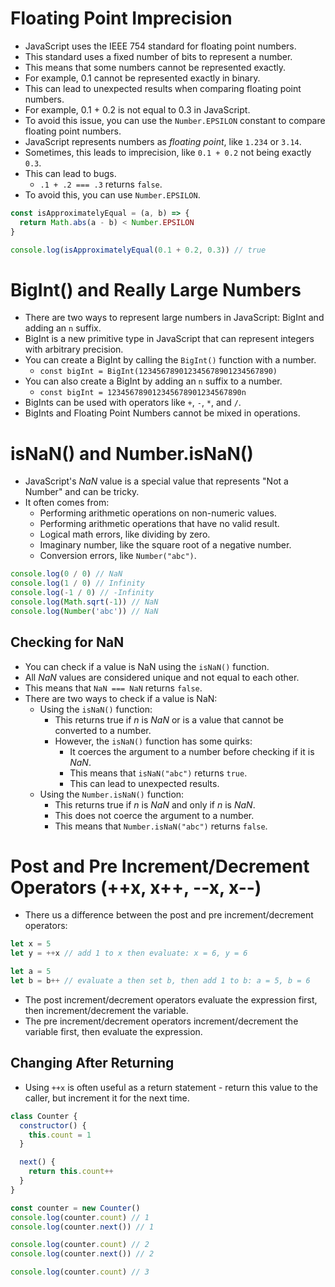 # Floating Point Imprecision

- JavaScript uses the IEEE 754 standard for floating point numbers.
- This standard uses a fixed number of bits to represent a number.
- This means that some numbers cannot be represented exactly.
- For example, 0.1 cannot be represented exactly in binary.
- This can lead to unexpected results when comparing floating point numbers.
- For example, 0.1 + 0.2 is not equal to 0.3 in JavaScript.
- To avoid this issue, you can use the `Number.EPSILON` constant to compare floating point numbers.
- JavaScript represents numbers as _floating point_, like `1.234` or `3.14`.
- Sometimes, this leads to imprecision, like `0.1 + 0.2` not being exactly `0.3`.
- This can lead to bugs.
  - `.1 + .2 === .3` returns `false`.
- To avoid this, you can use `Number.EPSILON`.

```js
const isApproximatelyEqual = (a, b) => {
  return Math.abs(a - b) < Number.EPSILON
}

console.log(isApproximatelyEqual(0.1 + 0.2, 0.3)) // true
```

# BigInt() and Really Large Numbers

- There are two ways to represent large numbers in JavaScript: BigInt and adding an `n` suffix.
- BigInt is a new primitive type in JavaScript that can represent integers with arbitrary precision.
- You can create a BigInt by calling the `BigInt()` function with a number.
  - `const bigInt = BigInt(123456789012345678901234567890)`
- You can also create a BigInt by adding an `n` suffix to a number.
  - `const bigInt = 123456789012345678901234567890n`
- BigInts can be used with operators like `+`, `-`, `*`, and `/`.
- BigInts and Floating Point Numbers cannot be mixed in operations.

# isNaN() and Number.isNaN()

- JavaScript's _NaN_ value is a special value that represents "Not a Number" and can be tricky.
- It often comes from:
  - Performing arithmetic operations on non-numeric values.
  - Performing arithmetic operations that have no valid result.
  - Logical math errors, like dividing by zero.
  - Imaginary number, like the square root of a negative number.
  - Conversion errors, like `Number("abc")`.

```js
console.log(0 / 0) // NaN
console.log(1 / 0) // Infinity
console.log(-1 / 0) // -Infinity
console.log(Math.sqrt(-1)) // NaN
console.log(Number('abc')) // NaN
```

## Checking for NaN

- You can check if a value is NaN using the `isNaN()` function.
- All _NaN_ values are considered unique and not equal to each other.
- This means that `NaN === NaN` returns `false`.
- There are two ways to check if a value is NaN:
  - Using the `isNaN()` function:
    - This returns true if _n_ is _NaN_ or is a value that cannot be converted to a number.
    - However, the `isNaN()` function has some quirks:
      - It coerces the argument to a number before checking if it is _NaN_.
      - This means that `isNaN("abc")` returns `true`.
      - This can lead to unexpected results.
  - Using the `Number.isNaN()` function:
    - This returns true if _n_ is _NaN_ and only if _n_ is _NaN_.
    - This does not coerce the argument to a number.
    - This means that `Number.isNaN("abc")` returns `false`.

# Post and Pre Increment/Decrement Operators (++x, x++, --x, x--)

- There us a difference between the post and pre increment/decrement operators:

```js
let x = 5
let y = ++x // add 1 to x then evaluate: x = 6, y = 6

let a = 5
let b = b++ // evaluate a then set b, then add 1 to b: a = 5, b = 6
```

- The post increment/decrement operators evaluate the expression first, then increment/decrement the variable.
- The pre increment/decrement operators increment/decrement the variable first, then evaluate the expression.

## Changing After Returning

- Using `++x` is often useful as a return statement - return this value to the caller, but increment it for the next time.

```js
class Counter {
  constructor() {
    this.count = 1
  }

  next() {
    return this.count++
  }
}

const counter = new Counter()
console.log(counter.count) // 1
console.log(counter.next()) // 1

console.log(counter.count) // 2
console.log(counter.next()) // 2

console.log(counter.count) // 3
```


